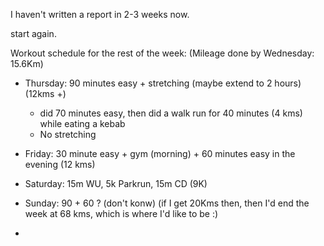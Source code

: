 I haven't written a report in 2-3 weeks now.

start again.


Workout schedule for the rest of the week: (Mileage done by Wednesday: 15.6Km)
* Thursday: 90 minutes easy + stretching (maybe extend to 2 hours) (12kms +)
	* did 70 minutes easy, then did a walk run for 40 minutes (4 kms) while eating a kebab
    * No stretching
    
* Friday: 30 minute easy + gym (morning) + 60 minutes easy in the evening (12 kms)
* Saturday: 15m WU, 5k Parkrun, 15m CD (9K)
* Sunday: 90 + 60 ? (don't konw) (if I get 20Kms then, then I'd end the week at 68 kms, which is where I'd like to be :)
* 
